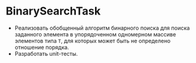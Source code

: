 # BinarySearchTask
 
 - Реализовать обобщенный алгоритм бинарного поиска для поиска заданного элемента в упорядоченном одномерном массиве элементов типа `T`, для которых может быть не определено отношение порядка.
 - Разработать unit-тесты.
